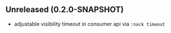 ## Unreleased (0.2.0-SNAPSHOT)

* adjustable visibility timeout in consumer api via `:nack timeout`
